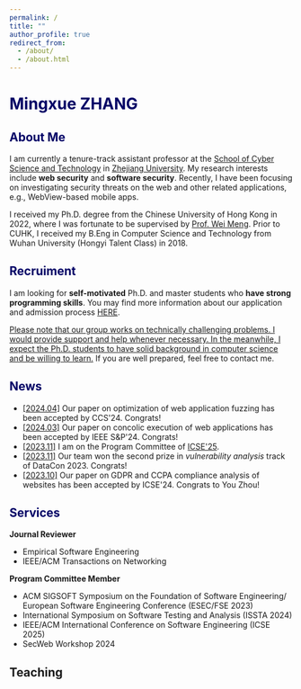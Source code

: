 ```yaml
---
permalink: /
title: ""
author_profile: true
redirect_from: 
  - /about/
  - /about.html
---
```

# <font color="#000066">Mingxue ZHANG</font>

## <font color="#000066">About Me</font>

I am currently a tenure-track assistant professor at the [School of Cyber Science and Technology](https://icsr.zju.edu.cn) in [Zhejiang University](https://www.zju.edu.cn). My research interests include **web security** and **software security**. Recently, I have been focusing on investigating security threats on the web and other related applications, e.g., WebView-based mobile apps.

I received my Ph.D. degree from the Chinese University of Hong Kong in 2022, where I was fortunate to be supervised by [Prof. Wei Meng](https://www.cse.cuhk.edu.hk/~wei). Prior to CUHK, I received my B.Eng in Computer Science and Technology from Wuhan University (Hongyi Talent Class) in 2018.

## <font color="#000066">Recruiment</font>

I am looking for **self-motivated** Ph.D. and master students who **have strong programming skills**. You may find more information about our application and admission process [HERE](http://www.cs.zju.edu.cn/csen/2022/0817/c27006a2609353/page.htm).
 
<ins>Please note that our group works on technically challenging problems. I would provide support and help whenever necessary. In the meanwhile, I expect the Ph.D. students to have solid background in computer science and be willing to learn.</ins> If you are well prepared, feel free to contact me. 

## <font color="#000066">News</font>

- <ins>[2024.04]</ins> Our paper on optimization of web application fuzzing has been accepted by CCS'24. Congrats!
- <ins>[2024.03]</ins> Our paper on concolic execution of web applications has been accepted by IEEE S&P'24. Congrats!
- <ins>[2023.11]</ins> I am on the Program Committee of [ICSE'25](https://conf.researchr.org/home/icse-2025).
- <ins>[2023.11]</ins> Our team won the second prize in _vulnerability analysis_ track of DataCon 2023. Congrats!
- <ins>[2023.10]</ins> Our paper on GDPR and CCPA compliance analysis of websites has been accepted by ICSE'24. Congrats to You Zhou!

## <font color="#000066">Services</font>

**Journal Reviewer**<br>
- Empirical Software Engineering<br> 
- IEEE/ACM Transactions on Networking 

**Program Committee Member**<br>
- ACM SIGSOFT Symposium on the Foundation of Software Engineering/ European Software Engineering Conference (ESEC/FSE 2023)<br>
- International Symposium on Software Testing and Analysis (ISSTA 2024)<br>
- IEEE/ACM International Conference on Software Engineering (ICSE 2025)<br>
- SecWeb Workshop 2024

**Teaching**<br>
-



